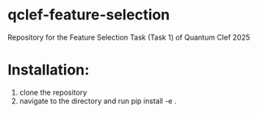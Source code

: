 # qclef-feature-selection

Repository for the Feature Selection Task (Task 1) of Quantum Clef 2025


# Installation: 
1) clone the repository
2) navigate to the directory and run pip install -e .
